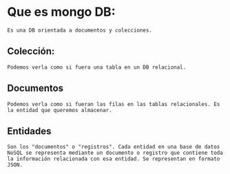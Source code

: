 # Que es mongo DB:
    Es una DB orientada a documentos y colecciones.
## Colección: 
    Podemos verla como si fuera una tabla en un DB relacional.
## Documentos
    Podemos verla como si fueran las filas en las tablas relacionales. Es la entidad que queremos almacenar.
## Entidades
    Son los "documentos" o "registros". Cada entidad en una base de datos NoSQL se representa mediante un documento o registro que contiene toda la información relacionada con esa entidad. Se representan en formato JSON.